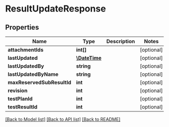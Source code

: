 # ResultUpdateResponse

## Properties
Name | Type | Description | Notes
------------ | ------------- | ------------- | -------------
**attachmentIds** | **int[]** |  | [optional] 
**lastUpdated** | [**\DateTime**](\DateTime.md) |  | [optional] 
**lastUpdatedBy** | **string** |  | [optional] 
**lastUpdatedByName** | **string** |  | [optional] 
**maxReservedSubResultId** | **int** |  | [optional] 
**revision** | **int** |  | [optional] 
**testPlanId** | **int** |  | [optional] 
**testResultId** | **int** |  | [optional] 

[[Back to Model list]](../README.md#documentation-for-models) [[Back to API list]](../README.md#documentation-for-api-endpoints) [[Back to README]](../README.md)


